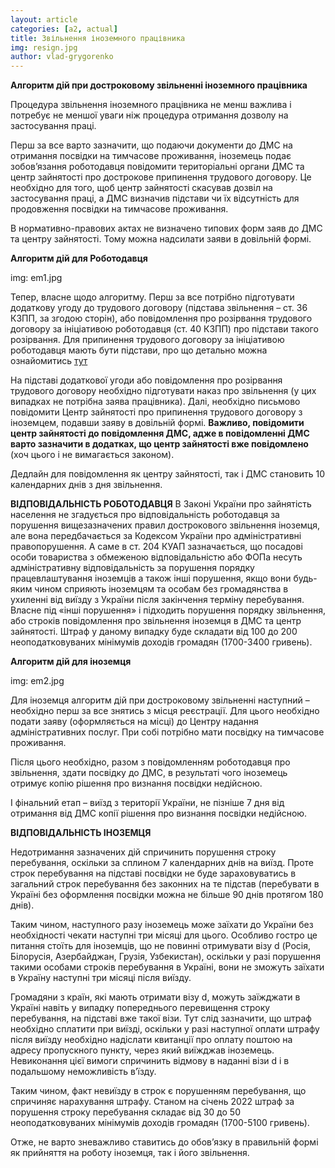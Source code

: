 ```yaml
---
layout: article
categories: [a2, actual]
title: Звільнення іноземного працівника
img: resign.jpg
author: vlad-grygorenko
---
```

**Алгоритм дій при достроковому звільненні іноземного працівника**

Процедура звільнення іноземного працівника не менш важлива і потребує не меншої уваги ніж процедура отримання дозволу на застосування праці.

Перш за все варто зазначити, що подаючи документи до ДМС на отримання посвідки на тимчасове проживання, іноземець подає зобов’язання роботодавця 
повідомити територіальні органи ДМС та центр зайнятості про дострокове припинення трудового договору. Це необхідно для того, щоб центр зайнятості 
скасував дозвіл на застосування праці, а ДМС визначив підстави чи їх відсутність для продовження посвідки на тимчасове проживання. 

В нормативно-правових актах не визначено типових форм заяв до ДМС та центру зайнятості. Тому можна надсилати заяви в довільній формі.

**Алгоритм дій для Роботодавця**

img: em1.jpg

Тепер, власне щодо алгоритму. Перш за все потрібно підготувати додаткову угоду до трудового договору (підстава звільнення – ст. 36 КЗПП, за згодою сторін), 
або повідомлення про розірвання трудового договору за ініціативою роботодавця (ст. 40 КЗПП) про підстави такого розірвання. Для припинення трудового договору 
за ініціативою роботодавця мають бути підстави, про що детально можна ознайомитись [тут](https://minjust.gov.ua/m/str_9999)

На підставі додаткової угоди або повідомлення про розірвання трудового договору необхідно підготувати наказ про звільнення (у цих випадках не потрібна заява працівника). 
Далі, необхідно письмово повідомити Центр зайнятості про припинення трудового договору з іноземцем, подавши заяву в довільній формі. **Важливо, повідомити центр зайнятості
до повідомлення ДМС, адже в повідомленні ДМС варто зазначити в додатках, що центр зайнятості вже повідомлено** (хоч цього і не вимагається законом). 

Дедлайн для повідомлення як центру зайнятості, так і ДМС становить 10 календарних днів з дня звільнення.

**ВІДПОВІДАЛЬНІСТЬ РОБОТОДАВЦЯ**
В Законі України про зайнятість населення не згадується про відповідальність роботодавця за порушення вищезазначених правил дострокового звільнення іноземця, 
але вона передбачається за Кодексом України про адміністративні правопорушення. А саме в ст. 204 КУАП зазначається, що посадові особи товариства з обмеженою 
відповідальністю або ФОПа несуть адміністративну відповідальність за порушення порядку працевлаштування іноземців а також інші порушення, якщо вони будь-яким 
чином сприяють іноземцям та особам без громадянства в ухиленні від виїзду з України після закінчення терміну перебування. Власне під «інші порушення» і підходить 
порушення порядку звільнення, або строків повідомлення про звільнення іноземця в ДМС та центр зайнятості. Штраф у даному випадку буде складати від 100 до 200 
неоподатковуваних мінімумів доходів громадян (1700-3400 гривень).

**Алгоритм дій для іноземця**

img: em2.jpg

Для іноземця алгоритм дій при достроковому звільненні наступний – необхідно перш за все знятись з місця реєстрації. Для цього необхідно подати заяву 
(оформляється на місці) до Центру надання адміністративних послуг. При собі потрібно мати посвідку на тимчасове проживання.

Після цього необхідно, разом з повідомленням роботодавця про звільнення, здати посвідку до ДМС, в результаті чого іноземець отримує копію рішення про визнання посвідки недійсною. 

І фінальний етап – виїзд з території України, не пізніше 7 дня від отримання від ДМС копії рішення про визнання посвідки недійсною.

**ВІДПОВІДАЛЬНІСТЬ ІНОЗЕМЦЯ**

Недотримання зазначених дій спричинить порушення строку перебування, оскільки за сплином 7 календарних днів на виїзд. Проте строк перебування на підставі 
посвідки не буде зараховуватись в загальний строк перебування без законних на те підстав (перебувати в Україні без оформлення посвідки можна не більше 90 
днів протягом 180 днів). 

Таким чином, наступного разу іноземець може заїхати до України без необхідності чекати наступні три місяці для цього. Особливо гостро це питання стоїть для 
іноземців, що не повинні отримувати візу d (Росія, Білорусія, Азербайджан, Грузія, Узбекистан), оскільки у разі порушення такими особами строків перебування 
в Україні, вони не зможуть заїхати в Україну наступні три місяці після виїзду.

Громадяни з країн, які мають отримати візу d, можуть заїжджати в Україні навіть у випадку попереднього перевищення строку перебування, на підставі вже такої візи. 
Тут слід зазначити, що штраф необхідно сплатити при виїзді, оскільки у разі наступної оплати штрафу після виїзду необхідно надіслати квитанції про оплату поштою на 
адресу пропускного пункту, через який виїжджав іноземець. Невиконання цієї вимоги спричинить відмову в наданні візи d і в подальшому неможливість в’їзду.

Таким чином, факт невиїзду в строк є порушенням перебування, що спричиняє нарахування штрафу. Станом на січень 2022 штраф за порушення строку перебування складає 
від 30 до 50 неоподатковуваних мінімумів доходів громадян (1700-5100 гривень).

Отже, не варто зневажливо ставитись до обов’язку в правильній формі як прийняття на роботу іноземця, так і його звільнення.



